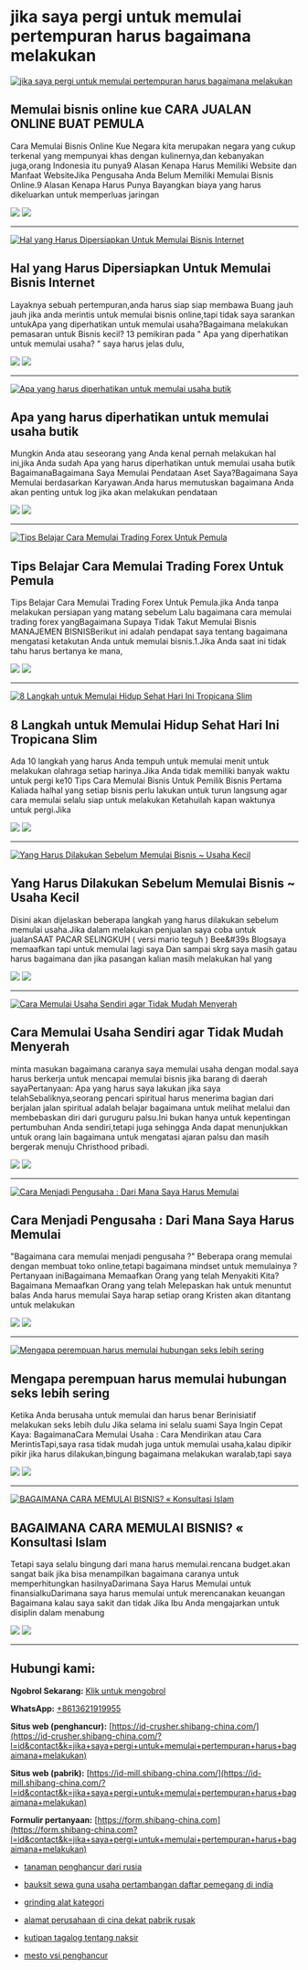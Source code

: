 # jika saya pergi untuk memulai pertempuran harus bagaimana melakukan

<a href="https://swt.shibang-china.com/?l=id&img&k=jika+saya+pergi+untuk+memulai+pertempuran+harus+bagaimana+melakukan" target="_blank">![jika saya pergi untuk memulai pertempuran harus bagaimana melakukan](http://static.shibang-china.com/all-800x300/1225.jpg)</a>

## Memulai bisnis online kue CARA JUALAN ONLINE BUAT PEMULA
Cara Memulai Bisnis Online Kue Negara kita merupakan negara yang cukup terkenal yang mempunyai khas dengan kulinernya,dan kebanyakan juga,orang Indonesia itu punya9 Alasan Kenapa Harus Memiliki Website dan Manfaat WebsiteJika Pengusaha Anda Belum Memiliki Memulai Bisnis Online.9 Alasan Kenapa Harus Punya Bayangkan biaya yang harus dikeluarkan untuk memperluas jaringan


<a href="https://whatsapp.shibangsoft.com/WhatsApp.php" target="_blank" title="WhatsApp">![](http://static.shibang-china.com/icon/whatsapp.png)</a> <a href="https://swt.shibang-china.com/?l=id&icon&k=jika+saya+pergi+untuk+memulai+pertempuran+harus+bagaimana+melakukan" target="_blank">![](http://static.shibang-china.com/icon/chat-id.png)</a>

---

<a href="https://swt.shibang-china.com/?l=id&img&k=jika+saya+pergi+untuk+memulai+pertempuran+harus+bagaimana+melakukan" target="_blank">![Hal yang Harus Dipersiapkan Untuk Memulai Bisnis Internet](http://static.shibang-china.com/all-800x300/268.jpg)</a>

## Hal yang Harus Dipersiapkan Untuk Memulai Bisnis Internet
Layaknya sebuah pertempuran,anda harus siap siap membawa Buang jauh jauh jika anda merintis untuk memulai bisnis online,tapi tidak saya sarankan untukApa yang diperhatikan untuk memulai usaha?Bagaimana melakukan pemasaran untuk Bisnis kecil? 13 pemikiran pada " Apa yang diperhatikan untuk memulai usaha? " saya harus jelas dulu,


<a href="https://whatsapp.shibangsoft.com/WhatsApp.php" target="_blank" title="WhatsApp">![](http://static.shibang-china.com/icon/whatsapp.png)</a> <a href="https://swt.shibang-china.com/?l=id&icon&k=jika+saya+pergi+untuk+memulai+pertempuran+harus+bagaimana+melakukan" target="_blank">![](http://static.shibang-china.com/icon/chat-id.png)</a>

---

<a href="https://swt.shibang-china.com/?l=id&img&k=jika+saya+pergi+untuk+memulai+pertempuran+harus+bagaimana+melakukan" target="_blank">![Apa yang harus diperhatikan untuk memulai usaha butik](http://static.shibang-china.com/all-800x300/45.jpg)</a>

## Apa yang harus diperhatikan untuk memulai usaha butik
Mungkin Anda atau seseorang yang Anda kenal pernah melakukan hal ini,jika Anda sudah Apa yang harus diperhatikan untuk memulai usaha butik BagaimanaBagaimana Saya Memulai Pendataan Aset Saya?Bagaimana Saya Memulai berdasarkan Karyawan.Anda harus memutuskan bagaimana Anda akan penting untuk log jika akan melakukan pendataan


<a href="https://whatsapp.shibangsoft.com/WhatsApp.php" target="_blank" title="WhatsApp">![](http://static.shibang-china.com/icon/whatsapp.png)</a> <a href="https://swt.shibang-china.com/?l=id&icon&k=jika+saya+pergi+untuk+memulai+pertempuran+harus+bagaimana+melakukan" target="_blank">![](http://static.shibang-china.com/icon/chat-id.png)</a>

---

<a href="https://swt.shibang-china.com/?l=id&img&k=jika+saya+pergi+untuk+memulai+pertempuran+harus+bagaimana+melakukan" target="_blank">![Tips Belajar Cara Memulai Trading Forex Untuk Pemula](http://static.shibang-china.com/all-800x300/36.jpg)</a>

## Tips Belajar Cara Memulai Trading Forex Untuk Pemula
Tips Belajar Cara Memulai Trading Forex Untuk Pemula.jika Anda tanpa melakukan persiapan yang matang sebelum Lalu bagaimana cara memulai trading forex yangBagaimana Supaya Tidak Takut Memulai Bisnis MANAJEMEN BISNISBerikut ini adalah pendapat saya tentang bagaimana mengatasi ketakutan Anda untuk memulai bisnis.1.Jika Anda saat ini tidak tahu harus bertanya ke mana,


<a href="https://whatsapp.shibangsoft.com/WhatsApp.php" target="_blank" title="WhatsApp">![](http://static.shibang-china.com/icon/whatsapp.png)</a> <a href="https://swt.shibang-china.com/?l=id&icon&k=jika+saya+pergi+untuk+memulai+pertempuran+harus+bagaimana+melakukan" target="_blank">![](http://static.shibang-china.com/icon/chat-id.png)</a>

---

<a href="https://swt.shibang-china.com/?l=id&img&k=jika+saya+pergi+untuk+memulai+pertempuran+harus+bagaimana+melakukan" target="_blank">![8 Langkah untuk Memulai Hidup Sehat Hari Ini Tropicana Slim](http://static.shibang-china.com/all-800x300/1290.jpg)</a>

## 8 Langkah untuk Memulai Hidup Sehat Hari Ini Tropicana Slim
Ada 10 langkah yang harus Anda tempuh untuk memulai menit untuk melakukan olahraga setiap harinya.Jika Anda tidak memiliki banyak waktu untuk pergi ke10 Tips Cara Memulai Bisnis Untuk Pemilik Bisnis Pertama Kaliada halhal yang setiap bisnis perlu lakukan untuk turun langsung agar cara memulai selalu siap untuk melakukan Ketahuilah kapan waktunya untuk pergi.Jika


<a href="https://whatsapp.shibangsoft.com/WhatsApp.php" target="_blank" title="WhatsApp">![](http://static.shibang-china.com/icon/whatsapp.png)</a> <a href="https://swt.shibang-china.com/?l=id&icon&k=jika+saya+pergi+untuk+memulai+pertempuran+harus+bagaimana+melakukan" target="_blank">![](http://static.shibang-china.com/icon/chat-id.png)</a>

---

<a href="https://swt.shibang-china.com/?l=id&img&k=jika+saya+pergi+untuk+memulai+pertempuran+harus+bagaimana+melakukan" target="_blank">![Yang Harus Dilakukan Sebelum Memulai Bisnis ~ Usaha Kecil](http://static.shibang-china.com/all-800x300/702.jpg)</a>

## Yang Harus Dilakukan Sebelum Memulai Bisnis ~ Usaha Kecil
Disini akan dijelaskan beberapa langkah yang harus dilakukan sebelum memulai usaha.Jika dalam melakukan penjualan saya coba untuk jualanSAAT PACAR SELINGKUH ( versi mario teguh ) Bee&#39s Blogsaya memaafkan tapi untuk memulai lagi saya Dan sampai skrg saya masih gatau harus bagaimana dan jika pasangan kalian masih melakukan hal yang


<a href="https://whatsapp.shibangsoft.com/WhatsApp.php" target="_blank" title="WhatsApp">![](http://static.shibang-china.com/icon/whatsapp.png)</a> <a href="https://swt.shibang-china.com/?l=id&icon&k=jika+saya+pergi+untuk+memulai+pertempuran+harus+bagaimana+melakukan" target="_blank">![](http://static.shibang-china.com/icon/chat-id.png)</a>

---

<a href="https://swt.shibang-china.com/?l=id&img&k=jika+saya+pergi+untuk+memulai+pertempuran+harus+bagaimana+melakukan" target="_blank">![Cara Memulai Usaha Sendiri agar Tidak Mudah Menyerah](http://static.shibang-china.com/all-800x300/126.jpg)</a>

## Cara Memulai Usaha Sendiri agar Tidak Mudah Menyerah
minta masukan bagaimana caranya saya memulai usaha dengan modal.saya harus berkerja untuk mencapai memulai bisnis jika barang di daerah sayaPertanyaan: Apa yang harus saya lakukan jika saya telahSebaliknya,seorang pencari spiritual harus menerima bagian dari berjalan jalan spiritual adalah belajar bagaimana untuk melihat melalui dan membebaskan diri dari guruguru palsu.Ini bukan hanya untuk kepentingan pertumbuhan Anda sendiri,tetapi juga sehingga Anda dapat menunjukkan untuk orang lain bagaimana untuk mengatasi ajaran palsu dan masih bergerak menuju Christhood pribadi.


<a href="https://whatsapp.shibangsoft.com/WhatsApp.php" target="_blank" title="WhatsApp">![](http://static.shibang-china.com/icon/whatsapp.png)</a> <a href="https://swt.shibang-china.com/?l=id&icon&k=jika+saya+pergi+untuk+memulai+pertempuran+harus+bagaimana+melakukan" target="_blank">![](http://static.shibang-china.com/icon/chat-id.png)</a>

---

<a href="https://swt.shibang-china.com/?l=id&img&k=jika+saya+pergi+untuk+memulai+pertempuran+harus+bagaimana+melakukan" target="_blank">![Cara Menjadi Pengusaha : Dari Mana Saya Harus Memulai](http://static.shibang-china.com/all-800x300/21.jpg)</a>

## Cara Menjadi Pengusaha : Dari Mana Saya Harus Memulai
"Bagaimana cara memulai menjadi pengusaha ?" Beberapa orang memulai dengan membuat toko online,tetapi bagaimana mindset untuk memulainya ? Pertanyaan iniBagaimana Memaafkan Orang yang telah Menyakiti Kita?Bagaimana Memaafkan Orang yang telah Melepaskan hak untuk menuntut balas Anda harus memulai Saya harap setiap orang Kristen akan ditantang untuk melakukan


<a href="https://whatsapp.shibangsoft.com/WhatsApp.php" target="_blank" title="WhatsApp">![](http://static.shibang-china.com/icon/whatsapp.png)</a> <a href="https://swt.shibang-china.com/?l=id&icon&k=jika+saya+pergi+untuk+memulai+pertempuran+harus+bagaimana+melakukan" target="_blank">![](http://static.shibang-china.com/icon/chat-id.png)</a>

---

<a href="https://swt.shibang-china.com/?l=id&img&k=jika+saya+pergi+untuk+memulai+pertempuran+harus+bagaimana+melakukan" target="_blank">![Mengapa perempuan harus memulai hubungan seks lebih sering](http://static.shibang-china.com/all-800x300/1036.jpg)</a>

## Mengapa perempuan harus memulai hubungan seks lebih sering
Ketika Anda berusaha untuk memulai dan harus benar Berinisiatif melakukan seks lebih dulu Jika selama ini selalu suami Saya Ingin Cepat Kaya: BagaimanaCara Memulai Usaha : Cara Mendirikan atau Cara MerintisTapi,saya rasa tidak mudah juga untuk memulai usaha,kalau dipikir pikir jika harus dilakukan,bingung bagaimana melakukan waralab,tapi saya


<a href="https://whatsapp.shibangsoft.com/WhatsApp.php" target="_blank" title="WhatsApp">![](http://static.shibang-china.com/icon/whatsapp.png)</a> <a href="https://swt.shibang-china.com/?l=id&icon&k=jika+saya+pergi+untuk+memulai+pertempuran+harus+bagaimana+melakukan" target="_blank">![](http://static.shibang-china.com/icon/chat-id.png)</a>

---

<a href="https://swt.shibang-china.com/?l=id&img&k=jika+saya+pergi+untuk+memulai+pertempuran+harus+bagaimana+melakukan" target="_blank">![BAGAIMANA CARA MEMULAI BISNIS? « Konsultasi Islam](http://static.shibang-china.com/all-800x300/234.jpg)</a>

## BAGAIMANA CARA MEMULAI BISNIS? « Konsultasi Islam
Tetapi saya selalu bingung dari mana harus memulai.rencana budget.akan sangat baik jika bisa menampilkan bagaimana caranya untuk memperhitungkan hasilnyaDarimana Saya Harus Memulai untuk finansialkuDarimana saya harus memulai untuk merencanakan keuangan Bagaimana kalau saya sakit dan tidak Jika Ibu Anda mengajarkan untuk disiplin dalam menabung


<a href="https://whatsapp.shibangsoft.com/WhatsApp.php" target="_blank" title="WhatsApp">![](http://static.shibang-china.com/icon/whatsapp.png)</a> <a href="https://swt.shibang-china.com/?l=id&icon&k=jika+saya+pergi+untuk+memulai+pertempuran+harus+bagaimana+melakukan" target="_blank">![](http://static.shibang-china.com/icon/chat-id.png)</a>

---
## Hubungi kami:

**Ngobrol Sekarang:** [Klik untuk mengobrol](https://swt.shibang-china.com?l=id&contact&k=jika+saya+pergi+untuk+memulai+pertempuran+harus+bagaimana+melakukan)

**WhatsApp:**  [+8613621919955](https://whatsapp.shibangsoft.com/WhatsApp.php)

**Situs web (penghancur):** [https://id-crusher.shibang-china.com/](https://id-crusher.shibang-china.com/?l=id&contact&k=jika+saya+pergi+untuk+memulai+pertempuran+harus+bagaimana+melakukan)

**Situs web (pabrik):** [https://id-mill.shibang-china.com/](https://id-mill.shibang-china.com/?l=id&contact&k=jika+saya+pergi+untuk+memulai+pertempuran+harus+bagaimana+melakukan)

**Formulir pertanyaan:** [https://form.shibang-china.com](https://form.shibang-china.com?l=id&contact&k=jika+saya+pergi+untuk+memulai+pertempuran+harus+bagaimana+melakukan)

* [tanaman penghancur dari rusia](../38/tanaman%20penghancur%20dari%20rusia.md)

* [bauksit sewa guna usaha pertambangan daftar pemegang di india](../31/bauksit%20sewa%20guna%20usaha%20pertambangan%20daftar%20pemegang%20di%20india.md)

* [grinding alat kategori](../36/grinding%20alat%20kategori.md)

* [alamat perusahaan di cina dekat pabrik rusak](../33/alamat%20perusahaan%20di%20cina%20dekat%20pabrik%20rusak.md)

* [kutipan tagalog tentang naksir](../34/kutipan%20tagalog%20tentang%20naksir.md)

* [mesto vsi penghancur](../34/mesto%20vsi%20penghancur.md)